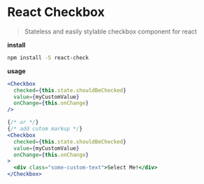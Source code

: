 # React Checkbox

> Stateless and easily stylable checkbox component for react

__install__

```bash
npm install -S react-check
```

__usage__

```jsx
<Checkbox
  checked={this.state.shouldBeChecked}
  value={myCustomValue}
  onChange={this.onChange}
/>

{/* or */}
{/* add cutom markup */}
<Checkbox
  checked={this.state.shouldBeChecked}
  value={myCustomValue}
  onChange={this.onChange}
>
  <div class="some-custom-text">Select Me!</div>
</Checkbox>
```